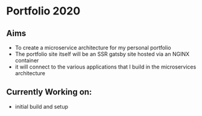 # Portfolio 2020

## Aims

- To create a microservice architecture for my personal portfolio
- The portfolio site itself will be an SSR gatsby site hosted via an NGINX container
- it will connect to the various applications that I build in the microservices architecture


## Currently Working on:
- initial build and setup